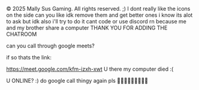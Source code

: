 © 2025 Mally Sus Gaming. All rights reserved. ;)
I dont really like the icons on the side can you like idk remove them and get better ones i know its alot to ask but idk also i'll try to do it cant code or use discord rn because me and my brother share a computer THANK YOU FOR ADDING THE CHATROOM

can you call through google meets?

if so thats the link:

https://meet.google.com/kfm-izxh-xwt
U there my computer died :(

U ONLINE? :) do google call thingy again pls 🙏🙏🙏🙏🙏🙏🙏🙏🙏
